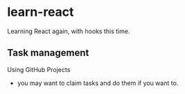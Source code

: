 # learn-react
Learning React again, with hooks this time.

## Task management
Using GitHub Projects
- you may want to claim tasks and do them if you want to.
